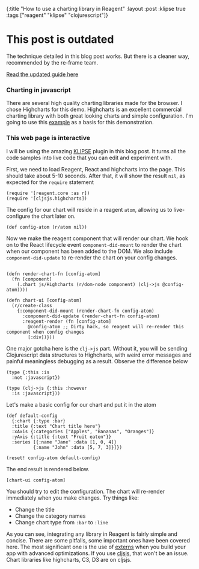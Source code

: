 {:title "How to use a charting library in Reagent"
 :layout :post
 :klipse true
 :tags  ["reagent"  "klipse" "clojurescript"]}

# This post is outdated
The technique detailed in this blog post works. But there is a cleaner way, recommended by the re-frame team.

[Read the updated guide here](/posts/2018-12-04-revisited-how-to-use-a-charting-library-in-re-frame/)

### Charting in javascript
There are several high quality charting libraries made for the browser. I chose Highcharts for this demo. Highcharts is an excellent commercial charting library with both great looking charts and simple configuration. I'm going to use this [example] as a basis for this demonstration.

### This web page is interactive
I will be using the amazing [KLIPSE] plugin in this blog post. It turns all the code samples into live code that you can edit and experiment with.

First, we need to load Reagent, React and highcharts into the page. This should take about 5-10 seconds. After that, it will show the result `nil`, as expected for the `require` statement
```klipse-cljs
(require '[reagent.core :as r])
(require '[cljsjs.highcharts])
```

The config for our chart will reside in a reagent `atom`, allowing us to live-configure the chart later on.
```klipse-cljs
(def config-atom (r/atom nil))
```

Now we make the reagent component that will render our chart. We hook on to the React lifecycle event `component-did-mount` to render the chart when our component has been added to the DOM. We also include `component-did-update` to re-render the chart on your config changes.

```klipse-cljs

(defn render-chart-fn [config-atom]
  (fn [component]
    (.chart js/Highcharts (r/dom-node component) (clj->js @config-atom))))

(defn chart-ui [config-atom]
  (r/create-class
    {:component-did-mount (render-chart-fn config-atom)
      :component-did-update (render-chart-fn config-atom)
      :reagent-render (fn [config-atom]
        @config-atom ;; Dirty hack, so reagent will re-render this component when config changes
        [:div])}))
```

One major gotcha here is the `clj->js` part. Without it, you will be sending Clojurescript data structures to Highcharts, with weird error messages and painful meaningless debugging as a result. Observe the difference below

```klipse-cljs
(type {:this :is
  :not :javascript})
```

```klipse-cljs
(type (clj->js {:this :however
  :is :javascript}))
```

Let's make a basic config for our chart and put it in the atom

```klipse-cljs
(def default-config
  {:chart {:type :bar}
  :title {:text "Chart title here"}
  :xAxis {:categories ["Apples", "Bananas", "Oranges"]}
  :yAxis {:title {:text "Fruit eaten"}}
  :series [{:name "Jane" :data [1, 0, 4]}
          {:name "John" :data [5, 7, 3]}]})

(reset! config-atom default-config)
```

The end result is rendered below.

```klipse-reagent
[chart-ui config-atom]
```

You should try to edit the configuration. The chart will re-render immediately when you make changes. Try things like:

* Change the title
* Change the category names
* Change chart type from `:bar` to `:line`

As you can see, integrating any library in Reagent is fairly simple and concise. There are some pitfalls, some important ones have been covered here. The most significant one is the use of [externs] when you build your app with advanced optimizations. If you use [cljsjs], that won't be an issue. Chart libraries like highcharts, C3, D3 are on cljsjs.

[example]: http://www.highcharts.com/docs/getting-started/your-first-chart
[KLIPSE]: http://blog.klipse.tech/reagent/2016/12/31/reagent-in-klipse.html
[externs]: http://www.lispcast.com/clojurescript-externs
[cljsjs]: https://cljsjs.github.io/

